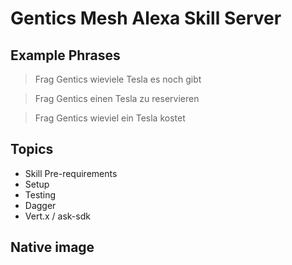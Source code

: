 # Gentics Mesh Alexa Skill Server

## Example Phrases

> Frag Gentics wieviele Tesla es noch gibt

> Frag Gentics einen Tesla zu reservieren

> Frag Gentics wieviel ein Tesla kostet

## Topics

* Skill Pre-requirements
* Setup
* Testing
* Dagger
* Vert.x / ask-sdk

## Native image